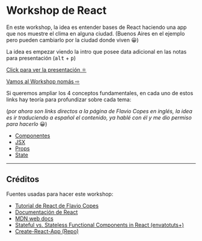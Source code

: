 # Workshop de React

En este workshop, la idea es entender bases de React haciendo una app que nos muestre el clima en alguna ciudad. (Buenos Aires en el ejemplo pero pueden cambiarlo por la ciudad donde viven 😀)

La idea es empezar viendo la intro que posee data adicional en las notas para presentación (<kbd>alt</kbd> + <kbd>p</kbd>)

[Click para ver la presentación ⚛️](https://mini-introreact.netlify.com/)

[Vamos al Workshop nomás ⇨](Workshop/Intro.md)

Si queremos ampliar los 4 conceptos fundamentales, en cada uno de estos links hay teoría para profundizar sobre cada tema:

(_por ahora son links directos a la página de Flavio Copes en inglés, la idea es ir traduciendo a español el contenido, ya hablé con él y me dio permiso para hacerlo_ 😀)

- [Componentes](https://flaviocopes.com/react-components/)
- [JSX](https://flaviocopes.com/jsx/)
- [Props](https://flaviocopes.com/react-props/)
- [State](https://flaviocopes.com/react-state/)

---

## Créditos

Fuentes usadas para hacer este workshop:

- [Tutorial de React de Flavio Copes](https://flaviocopes.com/react/)
- [Documentación de React](https://reactjs.org/docs/getting-started.html)
- [MDN web docs](https://developer.mozilla.org/es/docs/Web)
- [Stateful vs. Stateless Functional Components in React (envatotuts+)](https://code.tutsplus.com/tutorials/stateful-vs-stateless-functional-components-in-react--cms-29541)
- [Create-React-App (Repo)](https://github.com/facebook/create-react-app)
